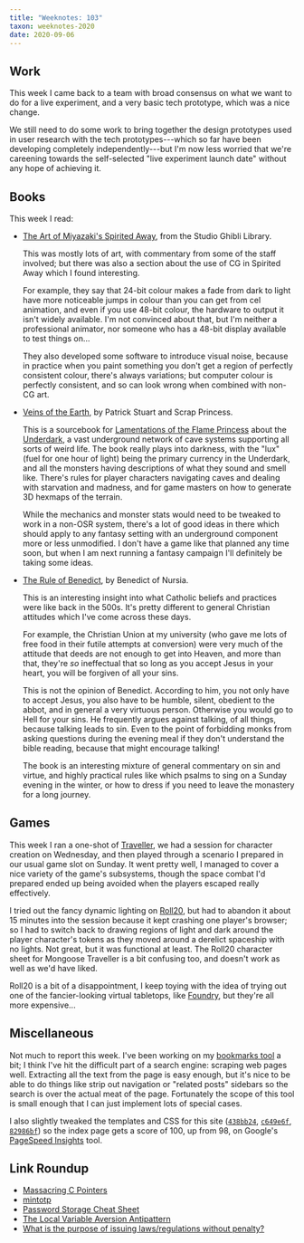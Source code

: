 ```yaml
---
title: "Weeknotes: 103"
taxon: weeknotes-2020
date: 2020-09-06
---
```


## Work

This week I came back to a team with broad consensus on what we want
to do for a live experiment, and a very basic tech prototype, which
was a nice change.

We still need to do some work to bring together the design prototypes
used in user research with the tech prototypes---which so far have
been developing completely independently---but I'm now less worried
that we're careening towards the self-selected "live experiment launch
date" without any hope of achieving it.


## Books

This week I read:

- [The Art of Miyazaki's Spirited Away][], from the Studio Ghibli Library.

  This was mostly lots of art, with commentary from some of the staff
  involved; but there was also a section about the use of CG in
  Spirited Away which I found interesting.

  For example, they say that 24-bit colour makes a fade from dark to
  light have more noticeable jumps in colour than you can get from cel
  animation, and even if you use 48-bit colour, the hardware to output
  it isn't widely available.  I'm not convinced about that, but I'm
  neither a professional animator, nor someone who has a 48-bit
  display available to test things on...

  They also developed some software to introduce visual noise, because
  in practice when you paint something you don't get a region of
  perfectly consistent colour, there's always variations; but computer
  colour is perfectly consistent, and so can look wrong when combined
  with non-CG art.

- [Veins of the Earth][], by Patrick Stuart and Scrap Princess.

  This is a sourcebook for [Lamentations of the Flame Princess][]
  about the [Underdark][], a vast underground network of cave systems
  supporting all sorts of weird life.  The book really plays into
  darkness, with the "lux" (fuel for one hour of light) being the
  primary currency in the Underdark, and all the monsters having
  descriptions of what they sound and smell like.  There's rules for
  player characters navigating caves and dealing with starvation and
  madness, and for game masters on how to generate 3D hexmaps of the
  terrain.

  While the mechanics and monster stats would need to be tweaked to
  work in a non-OSR system, there's a lot of good ideas in there which
  should apply to any fantasy setting with an underground component
  more or less unmodified.  I don't have a game like that planned any
  time soon, but when I am next running a fantasy campaign I'll
  definitely be taking some ideas.

- [The Rule of Benedict][], by Benedict of Nursia.

  This is an interesting insight into what Catholic beliefs and
  practices were like back in the 500s.  It's pretty different to
  general Christian attitudes which I've come across these days.

  For example, the Christian Union at my university (who gave me lots
  of free food in their futile attempts at conversion) were very much
  of the attitude that deeds are not enough to get into Heaven, and
  more than that, they're *so* ineffectual that so long as you accept
  Jesus in your heart, you will be forgiven of all your sins.

  This is not the opinion of Benedict.  According to him, you not only
  have to accept Jesus, you also have to be humble, silent, obedient
  to the abbot, and in general a very virtuous person.  Otherwise you
  would go to Hell for your sins.  He frequently argues against
  talking, of all things, because talking leads to sin.  Even to the
  point of forbidding monks from asking questions during the evening
  meal if they don't understand the bible reading, because that might
  encourage talking!

  The book is an interesting mixture of general commentary on sin and
  virtue, and highly practical rules like which psalms to sing on a
  Sunday evening in the winter, or how to dress if you need to leave
  the monastery for a long journey.

[The Art of Miyazaki's Spirited Away]: https://www.goodreads.com/book/show/429853.The_Art_of_Spirited_Away
[Veins of the Earth]: https://www.drivethrurpg.com/product/209509/Veins-of-the-Earth
[Lamentations of the Flame Princess]: https://tvtropes.org/pmwiki/pmwiki.php/TabletopGame/LamentationsOfTheFlamePrincess
[Underdark]: https://forgottenrealms.fandom.com/wiki/Underdark
[The Rule of Benedict]: https://en.wikipedia.org/wiki/Rule_of_Saint_Benedict


## Games

This week I ran a one-shot of [Traveller][], we had a session for
character creation on Wednesday, and then played through a scenario I
prepared in our usual game slot on Sunday.  It went pretty well, I
managed to cover a nice variety of the game's subsystems, though the
space combat I'd prepared ended up being avoided when the players
escaped really effectively.

I tried out the fancy dynamic lighting on [Roll20][], but had to
abandon it about 15 minutes into the session because it kept crashing
one player's browser; so I had to switch back to drawing regions of
light and dark around the player character's tokens as they moved
around a derelict spaceship with no lights.  Not great, but it was
functional at least.  The Roll20 character sheet for Mongoose
Traveller is a bit confusing too, and doesn't work as well as we'd
have liked.

Roll20 is a bit of a disappointment, I keep toying with the idea of
trying out one of the fancier-looking virtual tabletops, like
[Foundry][], but they're all more expensive...

[Traveller]: https://www.mongoosepublishing.com/
[Roll20]: https://roll20.net/welcome
[Foundry]: https://foundryvtt.com/


## Miscellaneous

Not much to report this week.  I've been working on my [bookmarks
tool][] a bit; I think I've hit the difficult part of a search engine:
scraping web pages well.  Extracting all the text from the page is
easy enough, but it's nice to be able to do things like strip out
navigation or "related posts" sidebars so the search is over the
actual meat of the page.  Fortunately the scope of this tool is small
enough that I can just implement lots of special cases.

I also slightly tweaked the templates and CSS for this site
([`438bb24`][], [`c649e6f`][], [`82986bf`][]) so the index page gets a
score of 100, up from 98, on Google's [PageSpeed Insights][] tool.

[bookmarks tool]: https://github.com/barrucadu/bookmarks
[`438bb24`]: https://github.com/barrucadu/memo.barrucadu.co.uk/commit/438bb246bdbec29bbf2bfdd7af6369e2b8fb79d6
[`c649e6f`]: https://github.com/barrucadu/memo.barrucadu.co.uk/commit/c649e6f8adc23103157f56337c1b0b9293b91c6d
[`82986bf`]: https://github.com/barrucadu/memo.barrucadu.co.uk/commit/82986bfde27fa268763a156c5342def753088f14
[PageSpeed Insights]: https://developers.google.com/speed/pagespeed/insights/

## Link Roundup

- [Massacring C Pointers](https://wozniak.ca/blog/2018/06/25/1/index.html)
- [mintotp](https://github.com/susam/mintotp)
- [Password Storage Cheat Sheet](https://cheatsheetseries.owasp.org/cheatsheets/Password_Storage_Cheat_Sheet.html)
- [The Local Variable Aversion Antipattern](http://www.soulcutter.com/articles/local-variable-aversion-antipattern.html)
- [What is the purpose of issuing laws/regulations without penalty?](https://politics.stackexchange.com/questions/26724/what-is-the-purpose-of-issuing-laws-regulations-without-penalty)
